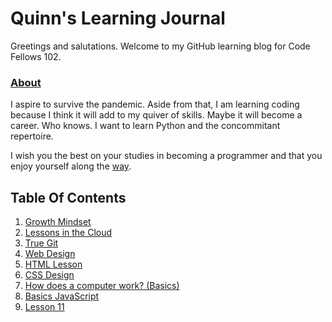 # Quinn's Learning Journal

Greetings and salutations.  Welcome to my GitHub learning blog for Code Fellows 102.   

### [**About**](https://www.coursera.org/learn/learning-how-to-learn) 

I aspire to survive the pandemic.  Aside from that, I am learning coding because I think it will add to my quiver of skills. Maybe it will become a career.  Who knows.  I want to learn Python and the concommitant repertoire. 

I wish you the best on your studies in becoming a programmer and that you enjoy yourself along the [way](https://www.youtube.com/watch?v=cPd_awQuH4o).  

## Table Of Contents
1. [Growth Mindset](lesson2.md) 
1. [Lessons in the Cloud](lesson3.md) 
1. [True Git](lesson4.md)
1. [Web Design](lesson5.md)
1. [HTML Lesson](lesson5.md)
1. [CSS Design](lesson6.md)
1. [How does a computer work? (Basics)](lesson7.md) 
1. [Basics JavaScript](lesson8.md)
11. [Lesson 11](https://www.youtube.com/watch?v=7KF4iJzBVWM)

